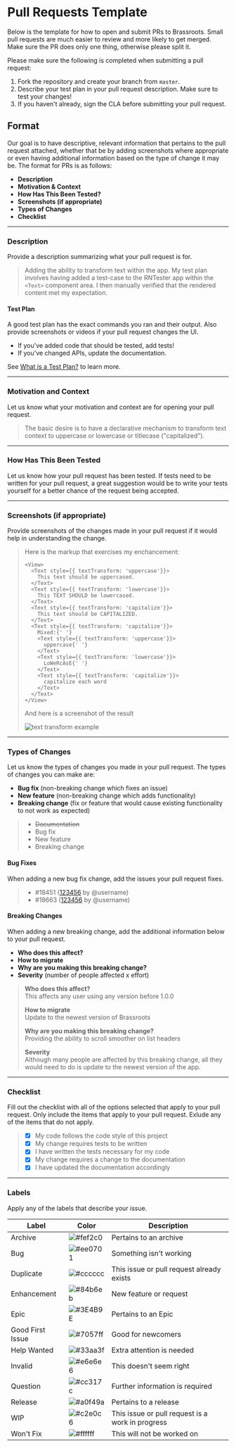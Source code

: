 # Pull Requests Template

Below is the template for how to open and submit PRs to Brassroots. Small pull requests are much easier to review and more likely to get merged. Make sure the PR does only one thing, otherwise please split it.

Please make sure the following is completed when submitting a pull request:

1. Fork the repository and create your branch from `master`.
1. Describe your test plan in your pull request description. Make sure to test your changes!
1. If you haven't already, sign the CLA before submitting your pull request.

## Format

Our goal is to have descriptive, relevant information that pertains to the pull request attached, whether that be by adding screenshots where appropriate or even having additional information based on the type of change it may be. The format for PRs is as follows:

* **Description**
* **Motivation &amp; Context**
* **How Has This Been Tested?**
* **Screenshots (if appropriate)**
* **Types of Changes**
* **Checklist**

---

### Description

Provide a description summarizing what your pull request is for.

> Adding the ability to transform text within the app. My test plan involves having added a test-case to the RNTester app within the `<Text>` component area. I then manually verified that the rendered content met my expectation.

#### Test Plan

A good test plan has the exact commands you ran and their output. Also provide screenshots or videos if your pull request changes the UI.

* If you've added code that should be tested, add tests!
* If you've changed APIs, update the documentation.

See [What is a Test Plan?](https://medium.com/@martinkonicek/what-is-a-test-plan-8bfc840ec171#.y9lcuqqi9) to learn more.

---

### Motivation and Context

Let us know what your motivation and context are for opening your pull request.

> The basic desire is to have a declarative mechanism to transform text context to uppercase or lowercase or titlecase ("capitalized").

---

### How Has This Been Tested

Let us know how your pull request has been tested. If tests need to be written for your pull request, a great suggestion would be to write your tests yourself for a better chance of the request being accepted.

>

---

### Screenshots (if appropriate)

Provide screenshots of the changes made in your pull request if it would help in understanding the change.

> Here is the markup that exercises my enchancement:
>
> ```text
> <View>
>   <Text style={{ textTransform: 'uppercase'}}>
>     This text should be uppercased.
>   </Text>
>   <Text style={{ textTransform: 'lowercase'}}>
>     This TEXT SHOULD be lowercased.
>   </Text>
>   <Text style={{ textTransform: 'capitalize'}}>
>     This text should be CAPITALIZED.
>   </Text>
>   <Text style={{ textTransform: 'capitalize'}}>
>     Mixed:{' '}
>     <Text style={{ textTransform: 'uppercase'}}>
>       uppercase{' '}
>     </Text>
>     <Text style={{ textTransform: 'lowercase'}}>
>       LoWeRcAsE{' '}
>     </Text>
>     <Text style={{ textTransform: 'capitalize'}}>
>       capitalize each word
>     </Text>
>   </Text>
> </View>
> ```
>
> And here is a screenshot of the result
>
> ![text transform example](https://user-images.githubusercontent.com/575821/37433772-7abe7fa0-279a-11e8-9ec9-fb3aa1952dad.png?raw=true)

---

### Types of Changes

Let us know the types of changes you made in your pull request. The types of changes you can make are:

* **Bug fix** (non-breaking change which fixes an issue)
* **New feature** (non-breaking change which adds functionality)
* **Breaking change** (fix or feature that would cause existing functionality to not work as expected)

> * ~~Documentation~~
> * Bug fix
> * New feature
> * Breaking change

#### Bug Fixes

When adding a new bug fix change, add the issues your pull request fixes.

> * #18451 ([123456](https://github.com/therealaldo/templates/blob/master/pull_requests.md#bug-fixes) by @username)
> * #18663 ([123456](https://github.com/therealaldo/templates/blob/master/pull_requests.md#bug-fixes) by @username)

#### Breaking Changes

When adding a new breaking change, add the additional information below to your pull request.

* **Who does this affect?**
* **How to migrate**
* **Why are you making this breaking change?**
* **Severity** (number of people affected x effort)

> **Who does this affect?** \
> This affects any user using any version before 1.0.0
>
> **How to migrate** \
> Update to the newest version of Brassroots
>
> **Why are you making this breaking change?** \
> Providing the ability to scroll smoother on list headers
>
> **Severity** \
> Although many people are affected by this breaking change, all they would need to do is update to the newest version of the app.

---

### Checklist

Fill out the checklist with all of the options selected that apply to your pull request. Only include the items that apply to your pull request. Exlude any of the items that do not apply.

> * [x] My code follows the code style of this project
> * [x] My change requires tests to be written
> * [x] I have written the tests necessary for my code
> * [x] My change requires a change to the documentation
> * [x] I have updated the documentation accordingly

---

### Labels

Apply any of the labels that describe your issue.

| Label | Color | Description |
|-|-|-|
| Archive | ![#fef2c0](https://placehold.it/50/fef2c0/000000?text=+) | Pertains to an archive |
| Bug | ![#ee0701](https://placehold.it/50/ee0701/000000?text=+) | Something isn't working |
| Duplicate | ![#cccccc](https://placehold.it/50/cccccc/000000?text=+) | This issue or pull request already exists |
| Enhancement | ![#84b6eb](https://placehold.it/50/84b6eb/000000?text=+) | New feature or request |
| Epic | ![#3E4B9E](https://placehold.it/50/3E4B9E/000000?text=+) | Pertains to an Epic |
| Good First Issue | ![#7057ff](https://placehold.it/50/7057ff/000000?text=+) | Good for newcomers |
| Help Wanted | ![#33aa3f](https://placehold.it/50/33aa3f/000000?text=+) | Extra attention is needed |
| Invalid | ![#e6e6e6](https://placehold.it/50/e6e6e6/000000?text=+) | This doesn't seem right |
| Question | ![#cc317c](https://placehold.it/50/cc317c/000000?text=+) | Further information is required |
| Release | ![#a0f49a](https://placehold.it/50/a0f49a/000000?text=+) | Pertains to a release |
| WIP | ![#c2e0c6](https://placehold.it/50/c2e0c6/000000?text=+) | This issue or pull request is a work in progress |
| Won't Fix | ![#ffffff](https://placehold.it/50/ffffff/000000?text=+) | This will not be worked on |
